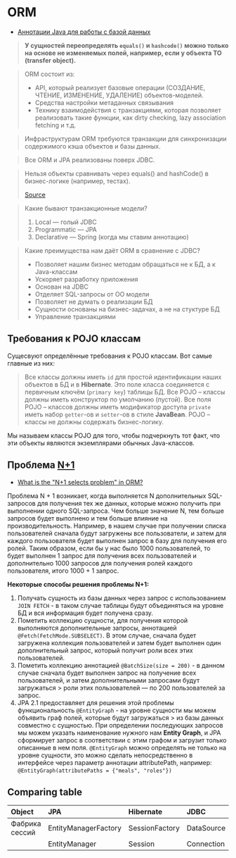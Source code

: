 # ORM
* [Аннотации Java для работы с базой данных](https://javastudy.ru/spring-data-jpa/annotation-persistence/)

> **У сущностей переопределять `equals()` и `hashcode()` можно только на основе не изменяемых полей, например, если у объекта TO (transfer object).**

> ORM состоит из:
> * API, который реализует базовые операции (СОЗДАНИЕ, ЧТЕНИЕ,  ИЗМЕНЕНИЕ, УДАЛЕНИЕ) объектов-моделей.
> * Средства настройки метаданных связывания
> * Технику взаимодействия с транзакциями, которая позволяет реализовать такие функции, как dirty checking, lazy association fetching и т.д.

> Инфраструктурам ORM требуются транзакции для синхронизации содержимого кэша объектов и базы данных.

> Все ORM и JPA реализованы поверх JDBC.

> Нельзя объекты сравнивать через equals() and hashCode() в бизнес-логике (например, тестах).
> 
> [Source](https://stackoverflow.com/questions/1638723/how-should-equals-and-hashcode-be-implemented-when-using-jpa-and-hibernate)

> Какие бывают транзакционные модели?
> 1. Local — голый JDBC
> 2. Programmatic — JPA
> 3. Declarative — Spring (когда мы ставим аннотацию)

> Какие преимущества нам даёт ORM в сравнение с JDBC?
> * Позволяет нашим бизнес методам обращаться не к БД, а к Java-классам
> * Ускоряет разработку приложения
> * Основан на JDBC
> * Отделяет SQL-запросы от ОО модели
> * Позволяет не думать о реализации БД
> * Сущности основаны на бизнес-задачах, а не на стуктуре БД
> * Управление транзакциями





## Требования к POJO классам
Сущесвуют определённые требования к POJO классам. Вот самые главные из них:
> Все классы должны иметь `id` для простой идентификации наших объектов в БД и в __Hibernate__. Это поле класса соединяется с первичным ключём (`primary key`) таблицы БД.
> Все POJO – классы должны иметь конструктор по умолчанию (пустой).
> Все поля POJO – классов должны иметь модификатор доступа `private` иметь набор `getter`-ов и `setter`-ов в стиле __JavaBean__.
> POJO – классы не должны содержать бизнес-логику.

Мы называем классы POJO для того, чтобы подчеркнуть тот факт, что эти объекты являются экземплярами обычных Java-классов.


## Проблема [N+1](https://stackoverflow.com/questions/97197/what-is-the-n1-selects-problem-in-orm-object-relational-mapping)
* [What is the "N+1 selects problem" in ORM?](https://stackoverflow.com/questions/97197/what-is-the-n1-selects-problem-in-orm-object-relational-mapping)

Проблема N + 1 возникает, когда выполняется N дополнительных SQL-запросов для получения тех же данных, которые можно 
получить при выполнении одного SQL-запроса. 
Чем больше значение N, тем больше запросов будет выполнено и тем больше влияние на производительность. 
Например, в нашем случае при получении списка пользователей сначала будут загружены все пользователи, и затем для 
каждого пользователя будет выполнен запрос в базу для получения его ролей. 
Таким образом, если бы у нас было 1000 пользователей, то будет выполнен 1 запрос для получения всех пользователей и 
дополнительно 1000 запросов для получения ролей каждого пользователя, итого 1000 + 1 запрос.

__Некоторые способы решения проблемы N+1:__
1. Получать сущность из базы данных через запрос с использованием `JOIN FETCH` - в таком случае таблицы будут 
объединяться на уровне БД и вся информация будет получена сразу.
2. Пометить коллекцию сущности, для получения которой выполняются дополнительные запросы, аннотацией `@Fetch(FetchMode.SUBSELECT)`. 
В этом случае, сначала будет загружена коллекция пользователей и затем будет выполнен один дополнительный запрос, 
который получит роли всех этих пользователей.
3. Пометить коллекцию аннотацией `@BatchSize(size = 200)` - в данном случае сначала будет выполнен запрос на получение 
всех пользователей, и затем дополнительными запросами будут загружаться > роли этих пользователей — 
по 200 пользователей за запрос.
4. JPA 2.1 предоставляет для решения этой проблемы функциональность `@EntityGraph` - на уровне сущности мы можем 
объявить граф полей, которые будут загружаться > из базы данных совместно с сущностью. 
При определении последующих запросов мы можем указать наименование нужного нам __Entity Graph__, и JPA сформирует 
запрос в соответствии с этим графом и загрузит только описанные в нем поля. `@EntityGraph` можно определять не только 
на уровне сущности, это можно сделать непосредственно в интерфейсе через параметр аннотации attributePath, 
например: `@EntityGraph(attributePaths = {"meals", "roles"})`


## Comparing table

|Object           | JPA                  | Hibernate        | JDBC         |
|:-------         |:--------             |:-------          |:--------     |
|Фабрика сессий   | EntityManagerFactory | SessionFactory   | DataSource   |
|                 | EntityManager        | Session          | Connection   |
